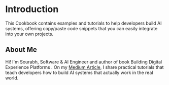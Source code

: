 # Introduction

This Cookbook contains examples and tutorials to help developers build AI systems, offering copy/paste code snippets that you can easily integrate into your own projects.

## About Me

Hi! I'm Sourabh, Software & AI Engineer and author of book Building Digital Experience Platforms . On my [Medium Article](https://medium.com/nxtplus), I share practical tutorials that teach developers how to build AI systems that actually work in the real world.
